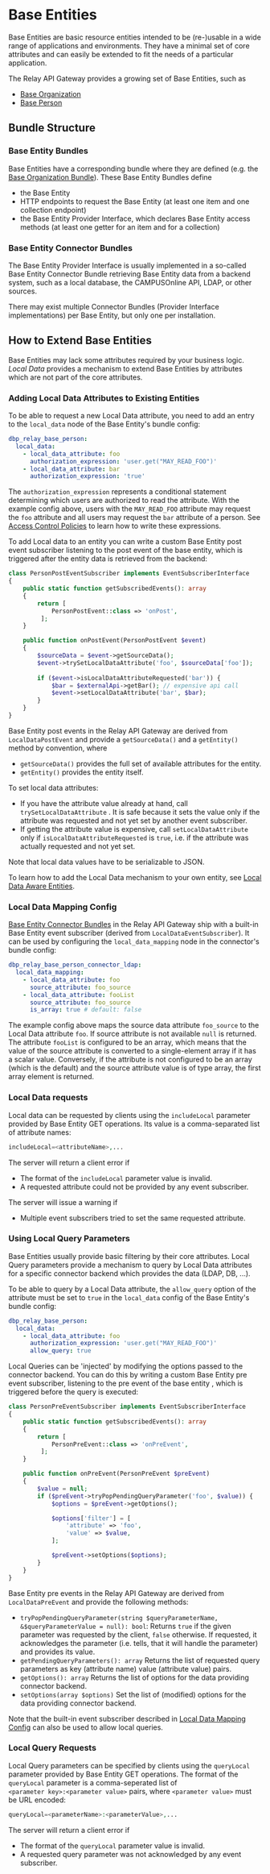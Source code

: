 # Base Entities

Base Entities are basic resource entities intended to be (re-)usable in a wide range of applications and environments. They have a minimal set of core attributes and can easily be extended to fit the needs of a particular application.

The Relay API Gateway provides a growing set of Base Entities, such as

* [Base Organization](../../../components/api/base-organization/index.md)
* [Base Person](../../../components/api/base-person/)

## Bundle Structure

### Base Entity Bundles

Base Entities have a corresponding bundle where they are defined (e.g. the [Base Organization Bundle](../../../components/api/base-organization/index.md)). These Base Entity Bundles define

* the Base Entity
* HTTP endpoints to request the Base Entity (at least one item and one collection endpoint)
* the Base Entity Provider Interface, which declares Base Entity access methods (at least one getter for an item and for a collection)

### Base Entity Connector Bundles

The Base Entity Provider Interface is usually implemented in a so-called Base Entity Connector Bundle retrieving Base Entity data from a backend system, such as a local database, the CAMPUSOnline API, LDAP, or other sources.

There may exist multiple Connector Bundles (Provider Interface implementations) per Base Entity, but only one per installation.

## How to Extend Base Entities

Base Entities may lack some attributes required by your business logic. _Local Data_ provides a mechanism to extend Base Entities by attributes which are not part of the core attributes.

### Adding Local Data Attributes to Existing Entities

To be able to request a new Local Data attribute, you need to add an entry to the ```local_data``` node
of the Base Entity's bundle config:

```yaml
dbp_relay_base_person:
  local_data:
    - local_data_attribute: foo
      authorization_expression: 'user.get("MAY_READ_FOO")'
    - local_data_attribute: bar
      authorization_expression: 'true'
```

The ```authorization_expression``` represents a conditional statement determining which users are authorized to read the attribute.
With the example config above, users with the ```MAY_READ_FOO``` attribute may request the ```foo``` attribute and 
all users may request the ```bar``` attribute of a person.  See [Access Control Policies](../admin/access_control.md#access-control-policies) to 
learn how to write these expressions. 

To add Local data to an entity you can write a custom Base Entity post event subscriber listening to the post event of 
the base entity, which is triggered after the entity data is retrieved from the backend:

```php
class PersonPostEventSubscriber implements EventSubscriberInterface
{
    public static function getSubscribedEvents(): array
    {
        return [
            PersonPostEvent::class => 'onPost',
         ];
    }

    public function onPostEvent(PersonPostEvent $event)
    {
        $sourceData = $event->getSourceData();
        $event->trySetLocalDataAttribute('foo', $sourceData['foo']);
        
        if ($event->isLocalDataAttributeRequested('bar')) {
            $bar = $externalApi->getBar(); // expensive api call
            $event->setLocalDataAttribute('bar', $bar);
        }
    }
}
```
Base Entity post events in the Relay API Gateway are derived from ```LocalDataPostEvent``` and provide a `getSourceData()` and a `getEntity()` method by convention,
where

* `getSourceData()` provides the full set of available attributes for the entity.
* `getEntity()` provides the entity itself.

To set local data attributes:

* If you have the attribute value already at hand, call `trySetLocalDataAttribute` . It is safe because it sets the value only if the attribute was requested and not yet set by another event subscriber.
* If getting the attribute value is expensive, call `setLocalDataAttribute` only if `isLocalDataAttributeRequested` is `true`, i.e. if the attribute was actually requested and not yet set.

Note that local data values have to be serializable to JSON.

To learn how to add the Local Data mechanism to your own entity, see [Local Data Aware Entities](./local_data.md).

### Local Data Mapping Config

[Base Entity Connector Bundles](#base-entity-connector-bundles) in the Relay API Gateway ship with a built-in Base Entity event subscriber
(derived from ```LocalDataEventSubscriber```). It can be used by configuring the ```local_data_mapping``` node
in the connector's bundle config:

```yaml
dbp_relay_base_person_connector_ldap:
  local_data_mapping:
    - local_data_attribute: foo
      source_attribute: foo_source
    - local_data_attribute: fooList
      source_attribute: foo_source
      is_array: true # default: false
```

The example config above maps the source data attribute ```foo_source``` to the Local Data attribute ```foo```. If
source attribute is not available ```null``` is returned. The attribute ```fooList``` is configured to be an array,
which means that the value of the source attribute is converted to a single-element array if it has a scalar value.
Conversely, if the attribute is not configured to be an array (which is the default) and the source attribute value
is of type array, the first array element is returned.

### Local Data requests

Local data can be requested by clients using the `includeLocal` parameter provided by Base Entity GET operations.
Its value is a comma-separated list of attribute names:

```php
includeLocal=<attributeName>,...
```

The server will return a client error if

* The format of the `includeLocal` parameter value is invalid.
* A requested attribute could not be provided by any event subscriber.

The server will issue a warning if

* Multiple event subscribers tried to set the same requested attribute.

### Using Local Query Parameters

Base Entities usually provide basic filtering by their core attributes. Local Query parameters provide a mechanism to 
query by Local Data attributes for a specific connector backend which provides the data (LDAP, DB, ...).

To be able to query by a Local Data attribute, the ```allow_query``` option of the attribute must be set to ```true```
in the ```local_data``` config of the Base Entity's bundle config:

```yaml
dbp_relay_base_person:
  local_data:
    - local_data_attribute: foo
      authorization_expression: 'user.get("MAY_READ_FOO")'
      allow_query: true
``` 

Local Queries can be 'injected' by modifying the options passed to the connector backend. You can do this by writing a
custom Base Entity pre event subscriber, listening to the pre event of the base entity , which is triggered before
the query is executed:

```php
class PersonPreEventSubscriber implements EventSubscriberInterface
{
    public static function getSubscribedEvents(): array
    {
        return [
            PersonPreEvent::class => 'onPreEvent',
         ];
    }

    public function onPreEvent(PersonPreEvent $preEvent)
    {
        $value = null;
        if ($preEvent->tryPopPendingQueryParameter('foo', $value)) {
            $options = $preEvent->getOptions();

            $options['filter'] = [
                'attribute' => 'foo',
                'value' => $value,
            ];

            $preEvent->setOptions($options);
        }
    }
}

```

Base Entity pre events in the Relay API Gateway are derived from ```LocalDataPreEvent``` and provide the
following methods:

* ```tryPopPendingQueryParameter(string $queryParameterName, &$queryParameterValue = null): bool```:
Returns ```true``` if the given parameter was requested by the client, ```false``` otherwise. If requested, it
acknowledges the parameter (i.e. tells, that it will handle the parameter) and provides its value.
* ```getPendingQueryParameters(): array``` Returns the list of requested query parameters as key (attribute name) value
  (attribute value) pairs.
* ```getOptions(): array``` Returns the list of options for the data providing connector backend.
* ```setOptions(array $options)``` Set the list of (modified) options for the data providing connector backend. 

Note that the built-in event subscriber described in [Local Data Mapping Config](#local-data-mapping-config) can also
be used to allow local queries.

### Local Query Requests

Local Query parameters can be specified by clients using the `queryLocal` parameter provided by Base Entity GET
operations. The format of the `queryLocal` parameter is a comma-seperated list of  
`<parameter key>:<parameter value>` pairs, where ```<parameter value>``` must be URL encoded:

```php
queryLocal=<parameterName>:<parameterValue>,...
```

The server will return a client error if

* The format of the `queryLocal` parameter value is invalid.
* A requested query parameter was not acknowledged by any event subscriber.
